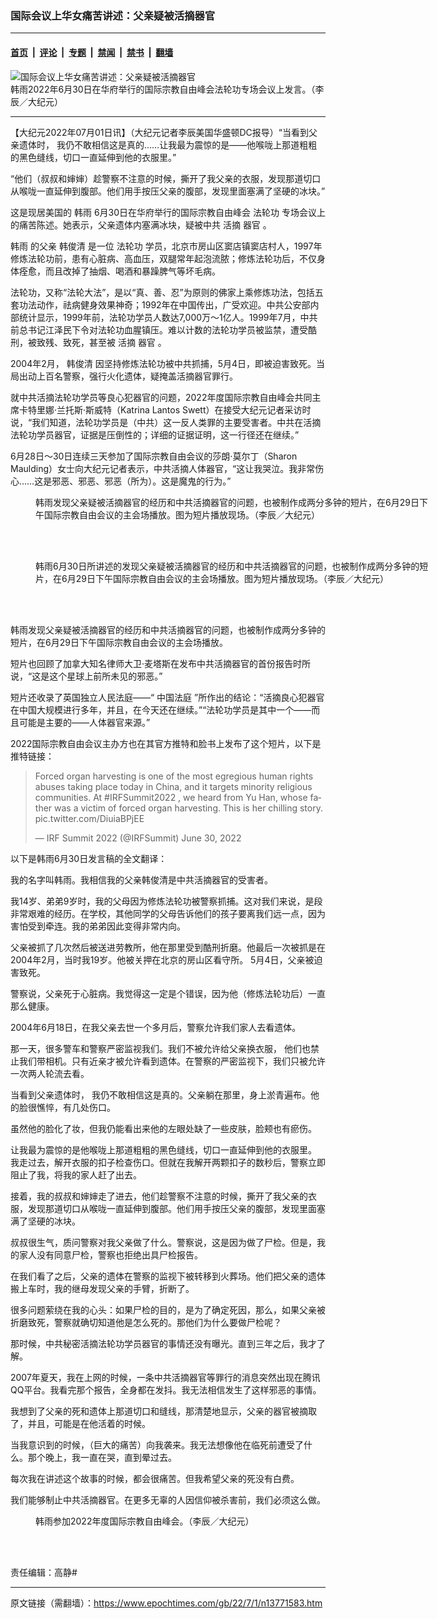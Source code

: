 ### 国际会议上华女痛苦讲述：父亲疑被活摘器官

---

#### [首页](../../../..?n13771583) &nbsp;|&nbsp; [评论](../../../../../epoch-comment?n13771583) &nbsp;|&nbsp; [专题](../../../../../epoch-special?n13771583) &nbsp;|&nbsp; [禁闻](../../../../../epoch-news?n13771583) &nbsp;|&nbsp; [禁书](../../../../../books?n13771583) &nbsp;|&nbsp; [翻墙](https://github.com/gfw-breaker/nogfw/blob/master/README.md?n13771583)


<div><img alt="国际会议上华女痛苦讲述：父亲疑被活摘器官" class="attachment-djy_600_400 size-djy_600_400 wp-post-image" src="https://i.epochtimes.com/assets/uploads/2022/07/id13771610-Screen-Shot-2022-07-01-at-12.20.27-PM-600x400.png"/>
<div class="caption">
 韩雨2022年6月30日在华府举行的国际宗教自由峰会法轮功专场会议上发言。（李辰／大纪元）
</div></div><hr/><div class="post_content" id="artbody" itemprop="articleBody">
 <!-- article content begin -->
 <p>
  【大纪元2022年07月01日讯】（大纪元记者李辰美国华盛顿DC报导）“当看到父亲遗体时， 我仍不敢相信这是真的……让我最为震惊的是——他喉咙上那道粗粗的黑色缝线，切口一直延伸到他的衣服里。”
 </p>
 <p>
  “他们（叔叔和婶婶）趁警察不注意的时候，撕开了我父亲的衣服，发现那道切口从喉咙一直延伸到腹部。他们用手按压父亲的腹部，发现里面塞满了坚硬的冰块。”
 </p>
 <p>
  这是现居美国的
  <ok href="https://www.epochtimes.com/gb/tag/%E9%9F%A9%E9%9B%A8.html">
   韩雨
  </ok>
  6月30日在华府举行的国际宗教自由峰会
  <ok href="https://www.epochtimes.com/gb/tag/%E6%B3%95%E8%BD%AE%E5%8A%9F.html">
   法轮功
  </ok>
  专场会议上的痛苦陈述。她表示，父亲遗体内塞满冰块，疑被中共
  <ok href="https://www.epochtimes.com/gb/tag/%E6%B4%BB%E6%91%98.html">
   活摘
  </ok>
  <ok href="https://www.epochtimes.com/gb/tag/%E5%99%A8%E5%AE%98.html">
   器官
  </ok>
  。
 </p>
 <p>
  <ok href="https://www.epochtimes.com/gb/tag/%E9%9F%A9%E9%9B%A8.html">
   韩雨
  </ok>
  的父亲
  <ok href="https://www.epochtimes.com/gb/tag/%E9%9F%A9%E4%BF%8A%E6%B8%85.html">
   韩俊清
  </ok>
  是一位
  <ok href="https://www.epochtimes.com/gb/tag/%E6%B3%95%E8%BD%AE%E5%8A%9F.html">
   法轮功
  </ok>
  学员，北京市房山区窦店镇窦店村人，1997年修炼法轮功前，患有心脏病、高血压，双腿常年起泡流脓；修炼法轮功后，不仅身体痊愈，而且改掉了抽烟、喝酒和暴躁脾气等坏毛病。
 </p>
 <p>
  法轮功，又称“法轮大法”，是以“真、善、忍”为原则的佛家上乘修炼功法，包括五套功法动作，祛病健身效果神奇；1992年在中国传出，广受欢迎。中共公安部内部统计显示，1999年前，法轮功学员人数达7,000万～1亿人。1999年7月，中共前总书记江泽民下令对法轮功血腥镇压。难以计数的法轮功学员被监禁，遭受酷刑，被致残、致死，甚至被
  <ok href="https://www.epochtimes.com/gb/tag/%E6%B4%BB%E6%91%98.html">
   活摘
  </ok>
  <ok href="https://www.epochtimes.com/gb/tag/%E5%99%A8%E5%AE%98.html">
   器官
  </ok>
  。
 </p>
 <p>
  2004年2月，
  <ok href="https://www.epochtimes.com/gb/tag/%E9%9F%A9%E4%BF%8A%E6%B8%85.html">
   韩俊清
  </ok>
  因坚持修炼法轮功被中共抓捕，5月4日，即被迫害致死。当局出动上百名警察，强行火化遗体，疑掩盖活摘器官罪行。
 </p>
 <p>
  就中共活摘法轮功学员等良心犯器官的问题，2022年度国际宗教自由峰会共同主席卡特里娜‧兰托斯‧斯威特（Katrina Lantos Swett）在接受大纪元记者采访时说，“我们知道，法轮功学员是（中共）这一反人类罪的主要受害者。中共在活摘法轮功学员器官，证据是压倒性的；详细的证据证明，这一行径还在继续。”
 </p>
 <p>
  6月28日～30日连续三天参加了国际宗教自由会议的莎朗‧莫尔丁（Sharon Maulding）女士向大纪元记者表示，中共活摘人体器官，“这让我哭泣。我非常伤心……这是邪恶、邪恶、邪恶（所为）。这是魔鬼的行为。”
 </p>
 <figure aria-describedby="caption-attachment-13771604" class="wp-caption aligncenter" id="attachment_13771604" style="width: 629px">
  <ok href="https://i.epochtimes.com/assets/uploads/2022/07/id13771604-Screen-Shot-2022-07-01-at-11.48.15-AM.png" target="_blank">
   <img alt="" class="size-medium_vertical wp-image-13771604" src="https://i.epochtimes.com/assets/uploads/2022/07/id13771604-Screen-Shot-2022-07-01-at-11.48.15-AM-629x400.png"/>
  </ok>
  <br/><figcaption class="wp-caption-text" id="caption-attachment-13771604">
   韩雨发现父亲疑被活摘器官的经历和中共活摘器官的问题，也被制作成两分多钟的短片，在6月29日下午国际宗教自由会议的主会场播放。图为短片播放现场。（李辰／大纪元）
  </figcaption><br/>
 </figure><br/>
 <figure aria-describedby="caption-attachment-13771605" class="wp-caption aligncenter" id="attachment_13771605" style="width: 632px">
  <ok href="https://i.epochtimes.com/assets/uploads/2022/07/id13771605-Screen-Shot-2022-07-01-at-11.52.12-AM.png" target="_blank">
   <img alt="" class="size-medium_vertical wp-image-13771605" src="https://i.epochtimes.com/assets/uploads/2022/07/id13771605-Screen-Shot-2022-07-01-at-11.52.12-AM-632x400.png"/>
  </ok>
  <br/><figcaption class="wp-caption-text" id="caption-attachment-13771605">
   韩雨6月30日所讲述的发现父亲疑被活摘器官的经历和中共活摘器官的问题，也被制作成两分多钟的短片，在6月29日下午国际宗教自由会议的主会场播放。图为短片播放现场。（李辰／大纪元）
  </figcaption><br/>
 </figure><br/>
 <p>
  韩雨发现父亲疑被活摘器官的经历和中共活摘器官的问题，也被制作成两分多钟的短片，在6月29日下午国际宗教自由会议的主会场播放。
 </p>
 <p>
  短片也回顾了加拿大知名律师大卫‧麦塔斯在发布中共活摘器官的首份报告时所说，“这是这个星球上前所未见的邪恶。”
 </p>
 <p>
  短片还收录了英国独立人民法庭——“
  <ok href="https://chinatribunal.com/">
   中国法庭
  </ok>
  ”所作出的结论：“活摘良心犯器官在中国大规模进行多年，并且，在今天还在继续。”“法轮功学员是其中一个——而且可能是主要的——人体器官来源。”
 </p>
 <p>
  2022国际宗教自由会议主办方也在其官方推特和脸书上发布了这个短片，以下是推特链接：
 </p>
 <blockquote class="twitter-tweet" data-width="550">
  <p dir="ltr" lang="en">
   Forced organ harvesting is one of the most egregious human rights abuses taking place today in China, and it targets minority religious communities. At
   <ok href="https://twitter.com/hashtag/IRFSummit2022?src=hash&amp;ref_src=twsrc%5Etfw">
    #IRFSummit2022
   </ok>
   , we heard from Yu Han, whose father was a victim of forced organ harvesting. This is her chilling story.
   <ok href="https://t.co/DiuiaBPjEE">
    pic.twitter.com/DiuiaBPjEE
   </ok>
  </p>
  <p>
   — IRF Summit 2022 (@IRFSummit)
   <ok href="https://twitter.com/IRFSummit/status/1542479562780442625?ref_src=twsrc%5Etfw">
    June 30, 2022
   </ok>
  </p>
 </blockquote>
 <p>
 </p>
 <p>
  以下是韩雨6月30日发言稿的全文翻译：
 </p>
 <p>
  我的名字叫韩雨。我相信我的父亲韩俊清是中共活摘器官的受害者。
 </p>
 <p>
  我14岁、弟弟9岁时，我的父母因为修炼法轮功被警察抓捕。这对我们来说，是段非常艰难的经历。在学校，其他同学的父母告诉他们的孩子要离我们远一点，因为害怕受到牵连。我的弟弟因此变得非常内向。
 </p>
 <p>
  父亲被抓了几次然后被送进劳教所，他在那里受到酷刑折磨。他最后一次被抓是在2004年2月，当时我19岁。他被关押在北京的房山区看守所。 5月4日，父亲被迫害致死。
 </p>
 <p>
  警察说，父亲死于心脏病。我觉得这一定是个错误，因为他（修炼法轮功后）一直那么健康。
 </p>
 <p>
  2004年6月18日，在我父亲去世一个多月后，警察允许我们家人去看遗体。
 </p>
 <p>
  那一天，很多警车和警察严密监视我们。我们不被允许给父亲换衣服， 他们也禁止我们带相机。只有近亲才被允许看到遗体。在警察的严密监视下，我们只被允许一次两人轮流去看。
 </p>
 <p>
  当看到父亲遗体时， 我仍不敢相信这是真的。父亲躺在那里，身上淤青遍布。他的脸很憔悴，有几处伤口。
 </p>
 <p>
  虽然他的脸化了妆，但我仍能看出来他的左眼处缺了一些皮肤，脸颊也有瘀伤。
 </p>
 <p>
  让我最为震惊的是他喉咙上那道粗粗的黑色缝线，切口一直延伸到他的衣服里。 我走过去，解开衣服的扣子检查伤口。但就在我解开两颗扣子的数秒后，警察立即阻止了我，将我的家人赶了出去。
 </p>
 <p>
  接着，我的叔叔和婶婶走了进去，他们趁警察不注意的时候，撕开了我父亲的衣服，发现那道切口从喉咙一直延伸到腹部。他们用手按压父亲的腹部，发现里面塞满了坚硬的冰块。
 </p>
 <p>
  叔叔很生气，质问警察对我父亲做了什么。警察说，这是因为做了尸检。但是，我的家人没有同意尸检，警察也拒绝出具尸检报告。
 </p>
 <p>
  在我们看了之后，父亲的遗体在警察的监视下被转移到火葬场。他们把父亲的遗体搬上车时，我的继母发现父亲的手臂，折断了。
 </p>
 <p>
  很多问题萦绕在我的心头：如果尸检的目的，是为了确定死因，那么，如果父亲被折磨致死，警察就确切知道他是怎么死的。那他们为什么要做尸检呢？
 </p>
 <p>
  那时候，中共秘密活摘法轮功学员器官的事情还没有曝光。直到三年之后，我才了解。
 </p>
 <p>
  2007年夏天，我在上网的时候，一条中共活摘器官等罪行的消息突然出现在腾讯QQ平台。我看完那个报告，全身都在发抖。我无法相信发生了这样邪恶的事情。
 </p>
 <p>
  我想到了父亲的死和遗体上那道切口和缝线，那清楚地显示，父亲的器官被摘取了，并且，可能是在他活着的时候。
 </p>
 <p>
  当我意识到的时候，（巨大的痛苦）向我袭来。我无法想像他在临死前遭受了什么。那个晚上，我一直在哭，直到晕过去。
 </p>
 <p>
  每次我在讲述这个故事的时候，都会很痛苦。但我希望父亲的死没有白费。
 </p>
 <p>
  我们能够制止中共活摘器官。在更多无辜的人因信仰被杀害前，我们必须这么做。
 </p>
 <figure aria-describedby="caption-attachment-13771609" class="wp-caption aligncenter" id="attachment_13771609" style="width: 540px">
  <ok href="https://i.epochtimes.com/assets/uploads/2022/07/id13771609-Screen-Shot-2022-07-01-at-11.55.53-AM.png" target="_blank">
   <img alt="" class="size-medium_vertical wp-image-13771609" src="https://i.epochtimes.com/assets/uploads/2022/07/id13771609-Screen-Shot-2022-07-01-at-11.55.53-AM-540x400.png"/>
  </ok>
  <br/><figcaption class="wp-caption-text" id="caption-attachment-13771609">
   韩雨参加2022年度国际宗教自由峰会。（李辰／大纪元）
  </figcaption><br/>
 </figure><br/>
 <p>
  责任编辑：高静#
 </p>
 <!-- article content end -->
 <div id="below_article_ad">
 </div>
</div>


---

原文链接（需翻墙）：https://www.epochtimes.com/gb/22/7/1/n13771583.htm